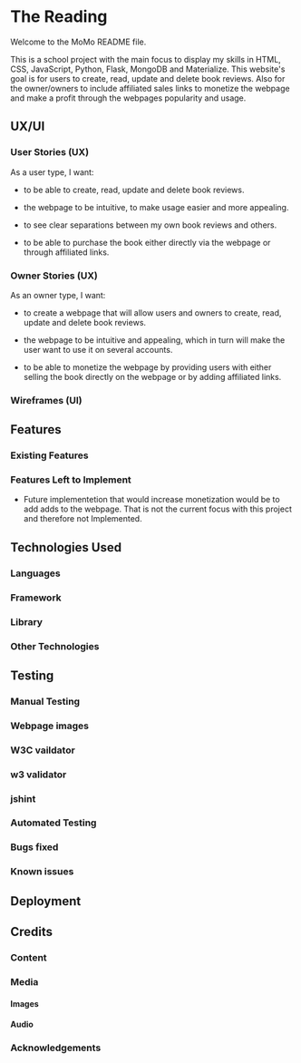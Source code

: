 # The Reading
Welcome to the MoMo README file.

This is a school project with the main focus to display my skills in HTML, CSS, JavaScript,
Python, Flask, MongoDB and Materialize. This website's goal is for users to create, read,
update and delete book reviews. Also for the owner/owners to include affiliated sales links
to monetize the webpage and make a profit through the webpages popularity and usage. 


## UX/UI


### User Stories (UX)

As a user type, I want:

-   to be able to create, read, update and delete book reviews.

-	the webpage to be intuitive, to make usage easier and more appealing.

-   to see clear separations between my own book reviews and others.

-	to be able to purchase the book either directly via the webpage or through affiliated links.


### Owner Stories (UX)

As an owner type, I want:

-   to create a webpage that will allow users and owners to create, read, update and delete book reviews.

-   the webpage to be intuitive and appealing, which in turn will make the user want to use it
    on several accounts.

-   to be able to monetize the webpage by providing users with either selling the book directly
    on the webpage or by adding affiliated links.


### Wireframes (UI)


## Features


### Existing Features


### Features Left to Implement

- Future implementetion that would increase monetization would be to add adds to the webpage. That is not
the current focus with this project and therefore not Implemented.


## Technologies Used


### Languages


### Framework


### Library


### Other Technologies


## Testing


### Manual Testing


### Webpage images


### W3C vaildator


### w3 validator


### jshint


### Automated Testing


### Bugs fixed


### Known issues


## Deployment


## Credits


### Content


### Media


#### Images


#### Audio


### Acknowledgements

